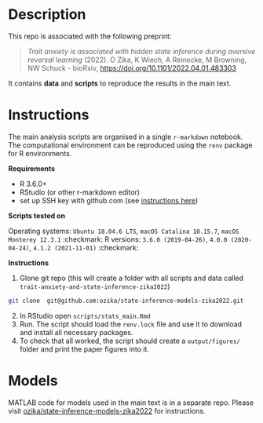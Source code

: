 # Description

This repo is associated with the following preprint:

> *Trait anxiety is associated with hidden state inference during aversive reversal learning* (2022). O Zika, K Wiech, A Reinecke, M Browning, NW Schuck - bioRxiv, https://doi.org/10.1101/2022.04.01.483303

It contains **data** and **scripts** to reproduce the results in the main text.

# Instructions

The main analysis scripts are organised in a single `r-markdown` notebook. The computational environment can be reproduced using the `renv` package for R environments.

**Requirements**
- R 3.6.0+
- RStudio (or other r-markdown editor)
- set up SSH key with github.com (see [instructions here](https://docs.github.com/en/authentication/connecting-to-github-with-ssh/adding-a-new-ssh-key-to-your-github-account))

**Scripts tested on**

Operating systems: `Ubuntu 18.04.6 LTS`,  `macOS Catalina 10.15.7`, `macOS Monterey 12.3.1` :checkmark:
R versions: `3.6.0 (2019-04-26)`, `4.0.0 (2020-04-24)`, `4.1.2 (2021-11-01)` :checkmark:

**Instructions**
1. Glone git repo (this will create a folder with all scripts and data called `trait-anxiety-and-state-inference-zika2022`)

```bash
git clone  git@github.com:ozika/state-inference-models-zika2022.git
```

2. In RStudio open `scripts/stats_main.Rmd`
3. Run. The script should load the `renv.lock` file and use it to download and install all necessary packages.
4. To check that all worked, the script should create a `output/figures/` folder and print the paper figures into it.

# Models

MATLAB code for models used in the main text is in a separate repo. Please visit [ozika/state-inference-models-zika2022](https://github.com/ozika/state-inference-models-zika2022) for instructions.
